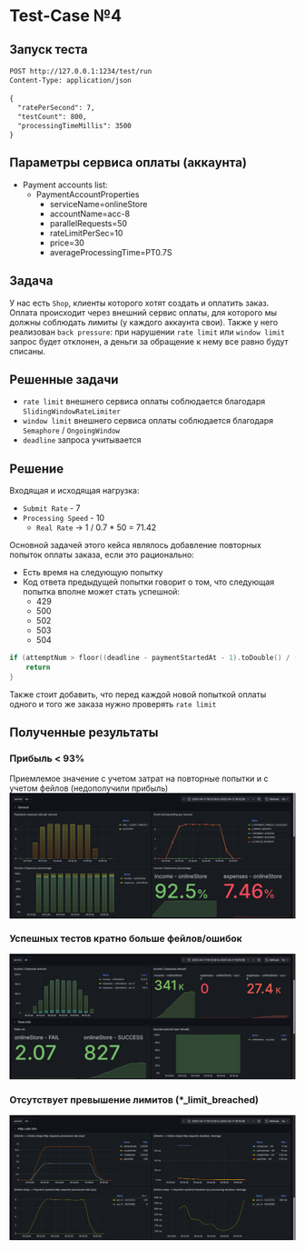 # Test-Case №4

## Запуск теста
```http request
POST http://127.0.0.1:1234/test/run
Content-Type: application/json

{
  "ratePerSecond": 7,
  "testCount": 800,
  "processingTimeMillis": 3500
}
```

## Параметры сервиса оплаты (аккаунта)

* Payment accounts list:
    + PaymentAccountProperties
        - serviceName=onlineStore
        - accountName=acc-8
        - parallelRequests=50
        - rateLimitPerSec=10
        - price=30
        - averageProcessingTime=PT0.7S

## Задача

У нас есть `Shop`, клиенты которого хотят создать и оплатить заказ. Оплата происходит через внешний сервис оплаты,
для которого мы должны соблюдать лимиты (у каждого аккаунта свои). Также у него реализован `back pressure`:
при нарушении `rate limit` или `window limit` запрос будет отклонен, а деньги за обращение к нему все равно будут списаны.

## Решенные задачи

* `rate limit` внешнего сервиса оплаты соблюдается благодаря `SlidingWindowRateLimiter`
* `window limit` внешнего сервиса оплаты соблюдается благодаря `Semaphore` / `OngoingWindow`
* `deadline` запроса учитывается

## Решение

Входящая и исходящая нагрузка:
* `Submit Rate` - 7
* `Processing Speed` - 10
  + `Real Rate` -> 1 / 0.7 * 50 = 71.42

Основной задачей этого кейса являлось добавление повторных попыток оплаты заказа, если это рационально:
* Есть время на следующую попытку
* Код ответа предыдущей попытки говорит о том, что следующая попытка вполне может стать успешной:
  * 429
  * 500
  * 502
  * 503
  * 504

```kotlin
if (attemptNum > floor((deadline - paymentStartedAt - 1).toDouble() / (properties.averageProcessingTime.toMillis()) - 1).toLong()) {
    return
}
```

Также стоит добавить, что перед каждой новой попыткой оплаты одного и того же заказа нужно проверять `rate limit`

## Полученные результаты

### Прибыль < 93%
Приемлемое значение с учетом затрат на повторные попытки и с учетом фейлов (недополучили прибыль)
![](/doc/images/metrics_1.png)
### Успешных тестов кратно больше фейлов/ошибок
![](/doc/images/metrics_2.png)
### Отсутствует превышение лимитов (*_limit_breached)
![](/doc/images/metrics_3.png)